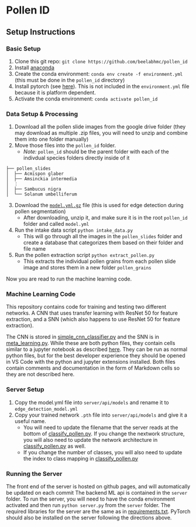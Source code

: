 # Pollen ID

## Setup Instructions
### Basic Setup
1. Clone this git repo: `git clone https://github.com/beelabhmc/pollen_id`
2. Install [anaconda](https://www.anaconda.com/products/distribution)
3. Create the conda environment: `conda env create -f environment.yml` (this must be done in the `pollen_id` directory)
4. Install pytorch (see [here](https://pytorch.org/get-started/locally/)). This is not included in the `environment.yml` file because it is platform dependent.
5. Activate the conda environment: `conda activate pollen_id`

### Data Setup & Processing
1. Download all the pollen slide images from the google drive folder (they may download as multiple .zip files, you will need to unzip and combine them into one folder manually)
2. Move those files into the `pollen_id` folder.
    - _Note:_ `pollen_id` should be the parent folder with each of the indivdual species folders directly inside of it
```
├── pollen_slides
│  ├── Acmispon glaber
│  ├── Amsinckia intermedia
│  ⋮
│  ├── Sambucus nigra
│  └── Solanum umbelliferum
```
3. Download the [`model.yml.gz`](https://github.com/opencv/opencv_extra/blob/4.x/testdata/cv/ximgproc/model.yml.gz) file (this is used for edge detection during pollen segmentation)
    - After downloading, unzip it, and make sure it is in the root `pollen_id` folder and called `model.yml`
4. Run the intake data script `python intake_data.py`
    -  This will go through all the images in the `pollen_slides` folder and create a database that categorizes them based on their folder and file name
5. Run the pollen extraction script `python extract_pollen.py`
    - This extracts the individual pollen grains from each pollen slide image and stores them in a new folder `pollen_grains`

Now you are read to run the machine learning code.

### Machine Learning Code
This repository contains code for training and testing two different networks. A CNN that uses transfer learning with ResNet 50 for feature extraction, and a SNN (which also happens to use ResNet 50 for feature extraction).

The CNN is stored in [simple_cnn_classifier.py](/simple_cnn_classifier.py) and the SNN is in [meta_learning.py](/meta_learning.py). While these are both python files, they contain cells similar to a jupyter notebook as described [here](https://code.visualstudio.com/docs/python/jupyter-support-py). They can be run as normal python files, but for the best developer experience they should be opened in VS Code with the python and jupyter extensions installed. Both files contain comments and documentation in the form of Markdown cells so they are not described here.

### Server Setup
1. Copy the model.yml file into `server/api/models` and rename it to `edge_detection_model.yml`
2. Copy your trained network `.pth` file into `server/api/models` and give it a useful name.
    - You will need to update the filename that the server reads at the bottom of [classify_pollen.py](server/api/classify_pollen.py). If you change the nextwork structure, you will also need to update the network architecture in [classify_pollen.py](server/api/classify_pollen.py) as well.
    - If you change the number of classes, you will also need to update the index to class mapping in [classify_pollen.py](server/api/utils.py)

### Running the Server
The front end of the server is hosted on github pages, and will automatically be updated on each commit
The backend ML api is contained in the `server` folder. To run the server, you will need to have the conda environment activated and then run `python server.py` from the `server` folder. The required libraries for the server are the same as in [requirements.txt](requirements.txt). PyTorch should also be installed on the server following the directions above.
